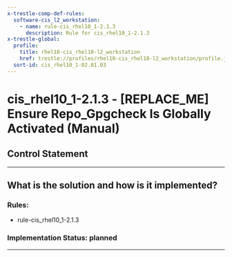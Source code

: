 ```yaml
---
x-trestle-comp-def-rules:
  software-cis_l2_workstation:
    - name: rule-cis_rhel10_1-2.1.3
      description: Rule for cis_rhel10_1-2.1.3
x-trestle-global:
  profile:
    title: rhel10-cis_rhel10-l2_workstation
    href: trestle://profiles/rhel10-cis_rhel10-l2_workstation/profile.json
  sort-id: cis_rhel10_1-02.01.03
---
```


# cis_rhel10_1-2.1.3 - \[REPLACE_ME\] Ensure Repo_Gpgcheck Is Globally Activated (Manual)

## Control Statement

______________________________________________________________________

## What is the solution and how is it implemented?

<!-- For implementation status enter one of: implemented, partial, planned, alternative, not-applicable -->

<!-- Note that the list of rules under ### Rules: is read-only and changes will not be captured after assembly to JSON -->

<!-- Add control implementation description here for control: cis_rhel10_1-2.1.3 -->

### Rules:

  - rule-cis_rhel10_1-2.1.3

### Implementation Status: planned

______________________________________________________________________
